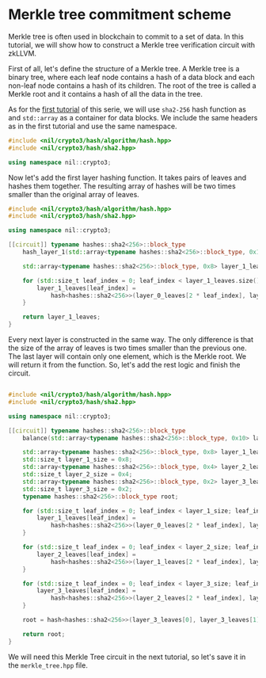 # Merkle tree commitment scheme

Merkle tree is often used in blockchain to commit to a set of data. In this tutorial, we will show how to construct a Merkle tree verification circuit with zkLLVM.

First of all, let's define the structure of a Merkle tree. A Merkle tree is a binary tree, where each leaf node contains a hash of a data block and each non-leaf node contains a hash of its children. The root of the tree is called a Merkle root and it contains a hash of all the data in the tree.

As for the [first tutorial](01-hashes.md) of this serie, we will use `sha2-256` hash function as and `std::array` as a container for data blocks. We include the same headers as in the first tutorial and use the same namespace.

```cpp
#include <nil/crypto3/hash/algorithm/hash.hpp>
#include <nil/crypto3/hash/sha2.hpp>

using namespace nil::crypto3;
```

Now let's add the first layer hashing function. It takes pairs of leaves and hashes them together. The resulting array of hashes will be two times smaller than the original array of leaves.

```cpp
#include <nil/crypto3/hash/algorithm/hash.hpp>
#include <nil/crypto3/hash/sha2.hpp>

using namespace nil::crypto3;

[[circuit]] typename hashes::sha2<256>::block_type
    hash_layer_1(std::array<typename hashes::sha2<256>::block_type, 0x10> layer_0_leaves) {

    std::array<typename hashes::sha2<256>::block_type, 0x8> layer_1_leaves;

    for (std::size_t leaf_index = 0; leaf_index < layer_1_leaves.size(); leaf_index++) {
        layer_1_leaves[leaf_index] =
            hash<hashes::sha2<256>>(layer_0_leaves[2 * leaf_index], layer_0_leaves[2 * leaf_index + 1]);
    }

    return layer_1_leaves;
}
```

Every next layer is constructed in the same way. The only difference is that the size of the array of leaves is two times smaller than the previous one. The last layer will contain only one element, which is the Merkle root. We will return it from the function. So, let's add the rest logic and finish the circuit.

```cpp

#include <nil/crypto3/hash/algorithm/hash.hpp>
#include <nil/crypto3/hash/sha2.hpp>

using namespace nil::crypto3;

[[circuit]] typename hashes::sha2<256>::block_type
    balance(std::array<typename hashes::sha2<256>::block_type, 0x10> layer_0_leaves) {

    std::array<typename hashes::sha2<256>::block_type, 0x8> layer_1_leaves;
    std::size_t layer_1_size = 0x8;
    std::array<typename hashes::sha2<256>::block_type, 0x4> layer_2_leaves;
    std::size_t layer_2_size = 0x4;
    std::array<typename hashes::sha2<256>::block_type, 0x2> layer_3_leaves;
    std::size_t layer_3_size = 0x2;
    typename hashes::sha2<256>::block_type root;

    for (std::size_t leaf_index = 0; leaf_index < layer_1_size; leaf_index++) {
        layer_1_leaves[leaf_index] =
            hash<hashes::sha2<256>>(layer_0_leaves[2 * leaf_index], layer_0_leaves[2 * leaf_index + 1]);
    }

    for (std::size_t leaf_index = 0; leaf_index < layer_2_size; leaf_index++) {
        layer_2_leaves[leaf_index] =
            hash<hashes::sha2<256>>(layer_1_leaves[2 * leaf_index], layer_1_leaves[2 * leaf_index + 1]);
    }

    for (std::size_t leaf_index = 0; leaf_index < layer_3_size; leaf_index++) {
        layer_3_leaves[leaf_index] =
            hash<hashes::sha2<256>>(layer_2_leaves[2 * leaf_index], layer_2_leaves[2 * leaf_index + 1]);
    }

    root = hash<hashes::sha2<256>>(layer_3_leaves[0], layer_3_leaves[1]);

    return root;
}
```

We will need this Merkle Tree circuit in the next tutorial, so let's save it in the `merkle_tree.hpp` file.
